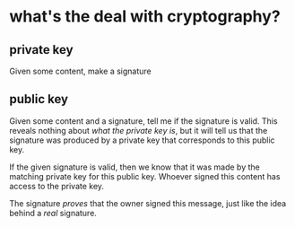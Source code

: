 # what's the deal with cryptography?

## private key
Given some content, make a signature

## public key
Given some content and a signature, tell me if the signature is valid. This reveals nothing about *what the private key is*, but it will tell us that the signature was produced by a private key that corresponds to this public key.

If the given signature is valid, then we know that it was made by the matching private key for this public key. Whoever signed this content has access to the private key.

The signature *proves* that the owner signed this message, just like the idea behind a *real* signature.

